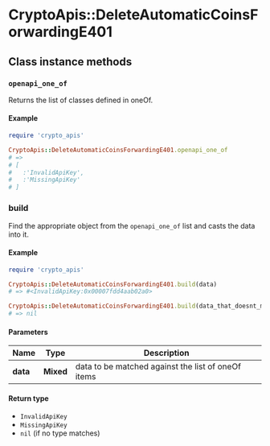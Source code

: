# CryptoApis::DeleteAutomaticCoinsForwardingE401

## Class instance methods

### `openapi_one_of`

Returns the list of classes defined in oneOf.

#### Example

```ruby
require 'crypto_apis'

CryptoApis::DeleteAutomaticCoinsForwardingE401.openapi_one_of
# =>
# [
#   :'InvalidApiKey',
#   :'MissingApiKey'
# ]
```

### build

Find the appropriate object from the `openapi_one_of` list and casts the data into it.

#### Example

```ruby
require 'crypto_apis'

CryptoApis::DeleteAutomaticCoinsForwardingE401.build(data)
# => #<InvalidApiKey:0x00007fdd4aab02a0>

CryptoApis::DeleteAutomaticCoinsForwardingE401.build(data_that_doesnt_match)
# => nil
```

#### Parameters

| Name | Type | Description |
| ---- | ---- | ----------- |
| **data** | **Mixed** | data to be matched against the list of oneOf items |

#### Return type

- `InvalidApiKey`
- `MissingApiKey`
- `nil` (if no type matches)

